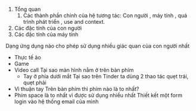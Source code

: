 1. Tổng quan
	1. Các thành phần chính của hệ tương tác: Con người , máy tính , quá trình phát triển , use and context.
2. Các đặc tính của con người
3. Các đặc tính của máy tính


Dạng ứng dụng nào cho phép sử dụng nhiều giác quan của con người nhất
- Thực tế ảo
- Game
- Video call
Tại sao màn hình nằm ở trên bàn phím
	- Tay ở phía dưới mắt
Tại sao trên Tinder ta dùng 2 thao tác quẹt trái, quẹt phải
 -  Vì thuận tay
Trên bàn phím thì phím nào là to nhất?
- Phím space là to nhất vì được sử dụng nhiều nhất
Thiết kết một form login vào hệ thống email của mình
